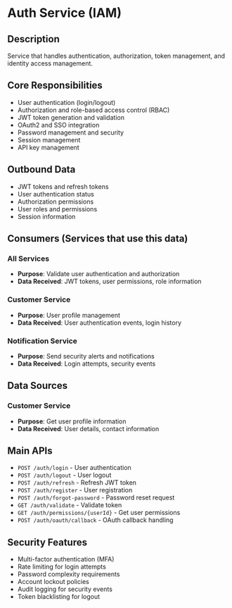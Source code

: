# Auth Service (IAM)

## Description
Service that handles authentication, authorization, token management, and identity access management.

## Core Responsibilities
- User authentication (login/logout)
- Authorization and role-based access control (RBAC)
- JWT token generation and validation
- OAuth2 and SSO integration
- Password management and security
- Session management
- API key management

## Outbound Data
- JWT tokens and refresh tokens
- User authentication status
- Authorization permissions
- User roles and permissions
- Session information

## Consumers (Services that use this data)

### All Services
- **Purpose**: Validate user authentication and authorization
- **Data Received**: JWT tokens, user permissions, role information

### Customer Service
- **Purpose**: User profile management
- **Data Received**: User authentication events, login history

### Notification Service
- **Purpose**: Send security alerts and notifications
- **Data Received**: Login attempts, security events

## Data Sources

### Customer Service
- **Purpose**: Get user profile information
- **Data Received**: User details, contact information

## Main APIs
- `POST /auth/login` - User authentication
- `POST /auth/logout` - User logout
- `POST /auth/refresh` - Refresh JWT token
- `POST /auth/register` - User registration
- `POST /auth/forgot-password` - Password reset request
- `GET /auth/validate` - Validate token
- `GET /auth/permissions/{userId}` - Get user permissions
- `POST /auth/oauth/callback` - OAuth callback handling

## Security Features
- Multi-factor authentication (MFA)
- Rate limiting for login attempts
- Password complexity requirements
- Account lockout policies
- Audit logging for security events
- Token blacklisting for logout
